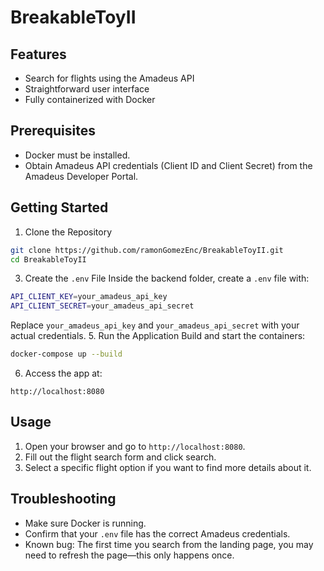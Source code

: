 # BreakableToyII

## Features
- Search for flights using the Amadeus API
- Straightforward user interface
- Fully containerized with Docker

## Prerequisites
- Docker must be installed.
- Obtain Amadeus API credentials (Client ID and Client Secret) from the Amadeus Developer Portal.

## Getting Started
1. Clone the Repository
```bash
git clone https://github.com/ramonGomezEnc/BreakableToyII.git
cd BreakableToyII
```
3. Create the ```.env``` File
Inside the backend folder, create a ```.env``` file with:
```bash
API_CLIENT_KEY=your_amadeus_api_key
API_CLIENT_SECRET=your_amadeus_api_secret
```
Replace ```your_amadeus_api_key``` and ```your_amadeus_api_secret``` with your actual credentials.
5. Run the Application
Build and start the containers:
```bash
docker-compose up --build
```
6. Access the app at:
```
http://localhost:8080
```

## Usage
1. Open your browser and go to ```http://localhost:8080```.
2. Fill out the flight search form and click search.
3. Select a specific flight option if you want to find more details about it.

## Troubleshooting
- Make sure Docker is running.
- Confirm that your ```.env``` file has the correct Amadeus credentials.
- Known bug: The first time you search from the landing page, you may need to refresh the page—this only happens once.
